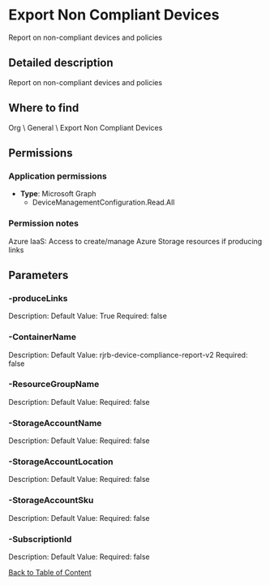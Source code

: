 # Export Non Compliant Devices

Report on non-compliant devices and policies

## Detailed description
Report on non-compliant devices and policies

## Where to find
Org \ General \ Export Non Compliant Devices

## Permissions
### Application permissions
- **Type**: Microsoft Graph
  - DeviceManagementConfiguration.Read.All

### Permission notes
Azure IaaS: Access to create/manage Azure Storage resources if producing links


## Parameters
### -produceLinks
Description: 
Default Value: True
Required: false

### -ContainerName
Description: 
Default Value: rjrb-device-compliance-report-v2
Required: false

### -ResourceGroupName
Description: 
Default Value: 
Required: false

### -StorageAccountName
Description: 
Default Value: 
Required: false

### -StorageAccountLocation
Description: 
Default Value: 
Required: false

### -StorageAccountSku
Description: 
Default Value: 
Required: false

### -SubscriptionId
Description: 
Default Value: 
Required: false


[Back to Table of Content](../../../README.md)

